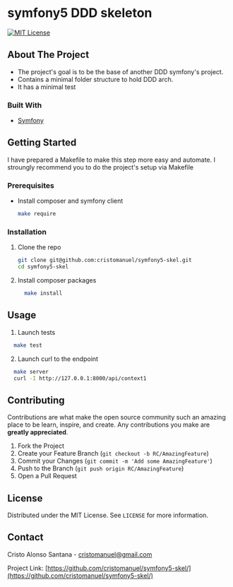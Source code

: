 # symfony5 DDD skeleton

[![MIT License][license-shield]][license-url]

<!-- ABOUT THE PROJECT -->
## About The Project

- The project's goal is to be the base of another DDD symfony's project.
- Contains a minimal folder structure to hold DDD arch.
- It has a minimal test

### Built With

* [Symfony](https://symfony.com)

<!-- GETTING STARTED -->
## Getting Started
I have prepared a Makefile to make this step more easy and automate.
I stroungly recommend you to do the project's setup via Makefile

### Prerequisites

* Install composer and symfony client
  ```sh
  make require
  ```

### Installation

1. Clone the repo
   ```sh
   git clone git@github.com:cristomanuel/symfony5-skel.git
   cd symfony5-skel
   ```
2. Install composer packages
   ```sh
     make install
   ```

<!-- USAGE EXAMPLES -->
## Usage

1. Launch tests
```sh
  make test
```

2. Launch curl to the endpoint
```sh
  make server
  curl -I http://127.0.0.1:8000/api/context1
```


<!-- CONTRIBUTING -->
## Contributing

Contributions are what make the open source community such an amazing place to be learn, inspire, and create. Any contributions you make are **greatly appreciated**.

1. Fork the Project
2. Create your Feature Branch (`git checkout -b RC/AmazingFeature`)
3. Commit your Changes (`git commit -m 'Add some AmazingFeature'`)
4. Push to the Branch (`git push origin RC/AmazingFeature`)
5. Open a Pull Request


<!-- LICENSE -->
## License

Distributed under the MIT License. See `LICENSE` for more information.



<!-- CONTACT -->
## Contact

Cristo Alonso Santana - cristomanuel@gmail.com

Project Link: [https://github.com/cristomanuel/symfony5-skel/](https://github.com/cristomanuel/symfony5-skel/)





<!-- MARKDOWN LINKS & IMAGES -->
<!-- https://www.markdownguide.org/basic-syntax/#reference-style-links -->
[contributors-shield]: https://img.shields.io/github/contributors/othneildrew/Best-README-Template.svg?style=for-the-badge
[contributors-url]: https://github.com/othneildrew/Best-README-Template/graphs/contributors
[forks-shield]: https://img.shields.io/github/forks/othneildrew/Best-README-Template.svg?style=for-the-badge
[forks-url]: https://github.com/othneildrew/Best-README-Template/network/members
[stars-shield]: https://img.shields.io/github/stars/othneildrew/Best-README-Template.svg?style=for-the-badge
[stars-url]: https://github.com/othneildrew/Best-README-Template/stargazers
[issues-shield]: https://img.shields.io/github/issues/othneildrew/Best-README-Template.svg?style=for-the-badge
[issues-url]: https://github.com/othneildrew/Best-README-Template/issues
[license-shield]: https://img.shields.io/github/license/othneildrew/Best-README-Template.svg?style=for-the-badge
[license-url]: https://github.com/othneildrew/Best-README-Template/blob/master/LICENSE.txt
[linkedin-shield]: https://img.shields.io/badge/-LinkedIn-black.svg?style=for-the-badge&logo=linkedin&colorB=555
[linkedin-url]: https://linkedin.com/in/othneildrew
[product-screenshot]: images/screenshot.png
